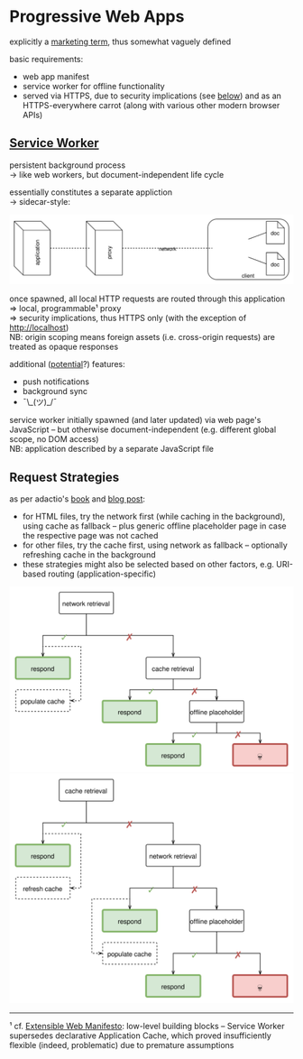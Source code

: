 Progressive Web Apps
====================

explicitly a
[marketing term](https://fberriman.com/2017/06/26/naming-progressive-web-apps/),
thus somewhat vaguely defined

basic requirements:

* web app manifest
* service worker for offline functionality
* served via HTTPS, due to security implications (see [below](#service-worker))
  and as an HTTPS-everywhere carrot (along with various other modern browser APIs)


[Service Worker](https://github.com/w3c/ServiceWorker/issues/705)
-----------------------------------------------------------------

persistent background process  
→ like web workers, but document-independent life cycle

essentially constitutes a separate appliction  
→ sidecar-style:

![service worker as proxy](sw_proxy.svg)

once spawned, all local HTTP requests are routed through this application  
⇒ local, programmable¹ proxy  
⇒ security implications, thus HTTPS only (with the exception of
  <http://localhost>)  
NB: origin scoping means foreign assets (i.e. cross-origin requests) are treated
    as opaque responses

additional ([potential](https://jakearchibald.github.io/isserviceworkerready/)?)
features:

* push notifications
* background sync
* ¯\\\_(ツ)_/¯

service worker initially spawned (and later updated) via web page's JavaScript –
but otherwise document-independent (e.g. different global scope, no DOM access)  
NB: application described by a separate JavaScript file


Request Strategies
------------------

as per adactio's [book](https://abookapart.com/products/going-offline)
and [blog post](https://adactio.com/journal/13540):

* for HTML files, try the network first (while caching in the background), using
  cache as fallback – plus generic offline placeholder page in case the
  respective page was not cached
* for other files, try the cache first, using network as fallback – optionally
  refreshing cache in the background
* these strategies might also be selected based on other factors, e.g. URI-based
  routing (application-specific)

![network-first strategy](network_first.svg)
![cache-first strategy](cache_first.svg)


----

¹ cf. [Extensible Web Manifesto](https://github.com/extensibleweb/manifesto):
  low-level building blocks – Service Worker supersedes declarative Application
  Cache, which proved insufficiently flexible (indeed, problematic) due to
  premature assumptions
